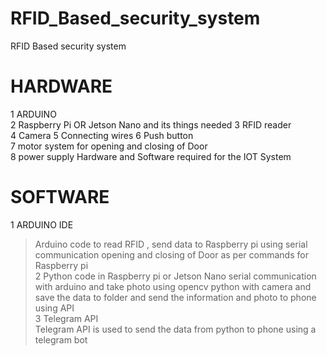 # RFID_Based_security_system
RFID Based security system

# HARDWARE 

1 ARDUINO  
2 Raspberry Pi OR Jetson Nano and its things needed 3 RFID reader  
4 Camera 
5 Connecting wires 
6 Push button  
7 motor system for opening and closing of Door  
8 power supply 
Hardware and Software required for the IOT System  

# SOFTWARE 

1 ARDUINO IDE 
> Arduino code to read RFID , send data to Raspberry pi using serial  communication opening and closing of Door as per commands for Raspberry pi  
2 Python code in Raspberry pi or Jetson Nano 
> serial communication with arduino and take photo using opencv python with  camera and save the data to folder and send the information and photo to phone  using API  
3 Telegram API  
> Telegram API is used to send the data from python to phone using a telegram  bot 
